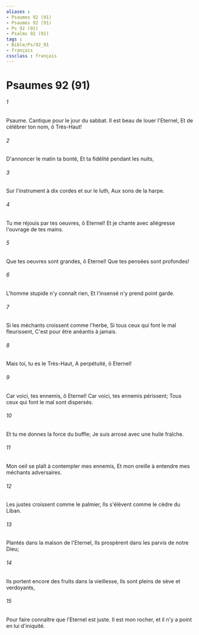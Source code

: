 ```yaml
---
aliases : 
- Psaumes 92 (91)
- Psaumes 92 (91)
- Ps 92 (91)
- Psalms 92 (91)
tags : 
- Bible/Ps/92_91
- français
cssclass : français
---
```


# Psaumes 92 (91)

###### 1
Psaume. Cantique pour le jour du sabbat. Il est beau de louer l'Eternel, Et de célébrer ton nom, ô Très-Haut!
###### 2
D'annoncer le matin ta bonté, Et ta fidélité pendant les nuits,
###### 3
Sur l'instrument à dix cordes et sur le luth, Aux sons de la harpe.
###### 4
Tu me réjouis par tes oeuvres, ô Eternel! Et je chante avec allégresse l'ouvrage de tes mains.
###### 5
Que tes oeuvres sont grandes, ô Eternel! Que tes pensées sont profondes!
###### 6
L'homme stupide n'y connaît rien, Et l'insensé n'y prend point garde.
###### 7
Si les méchants croissent comme l'herbe, Si tous ceux qui font le mal fleurissent, C'est pour être anéantis à jamais.
###### 8
Mais toi, tu es le Très-Haut, A perpétuité, ô Eternel!
###### 9
Car voici, tes ennemis, ô Eternel! Car voici, tes ennemis périssent; Tous ceux qui font le mal sont dispersés.
###### 10
Et tu me donnes la force du buffle; Je suis arrosé avec une huile fraîche.
###### 11
Mon oeil se plaît à contempler mes ennemis, Et mon oreille à entendre mes méchants adversaires.
###### 12
Les justes croissent comme le palmier, Ils s'élèvent comme le cèdre du Liban.
###### 13
Plantés dans la maison de l'Eternel, Ils prospèrent dans les parvis de notre Dieu;
###### 14
Ils portent encore des fruits dans la vieillesse, Ils sont pleins de sève et verdoyants,
###### 15
Pour faire connaître que l'Eternel est juste. Il est mon rocher, et il n'y a point en lui d'iniquité.
